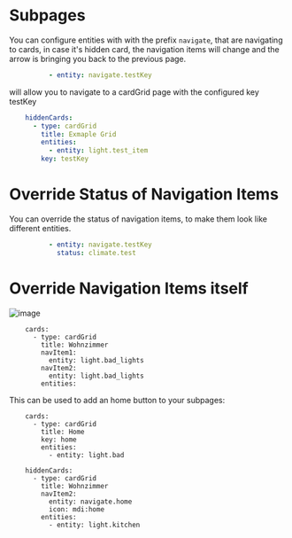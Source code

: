 # Subpages

You can configure entities with with the prefix `navigate`, that are navigating to cards, in case it's hidden card, the navigation items will change and the arrow is bringing you back to the previous page.

```yaml
          - entity: navigate.testKey
```

will allow you to navigate to a cardGrid page with the configured key testKey

```yaml
    hiddenCards:
      - type: cardGrid
        title: Exmaple Grid
        entities:
          - entity: light.test_item
        key: testKey
```

# Override Status of Navigation Items

You can override the status of navigation items, to make them look like different entities.

```yaml
          - entity: navigate.testKey
            status: climate.test
```

# Override Navigation Items itself

![image](https://user-images.githubusercontent.com/29555657/210870248-dfbaf95a-3dcb-4482-a24f-afca2e426406.png)

```
    cards:
      - type: cardGrid
        title: Wohnzimmer
        navItem1:
          entity: light.bad_lights
        navItem2:
          entity: light.bad_lights
        entities:
```

This can be used to add an home button to your subpages:

```
    cards:
      - type: cardGrid
        title: Home
        key: home
        entities:
          - entity: light.bad

    hiddenCards:
      - type: cardGrid
        title: Wohnzimmer
        navItem2:
          entity: navigate.home
          icon: mdi:home
        entities:
          - entity: light.kitchen
```
